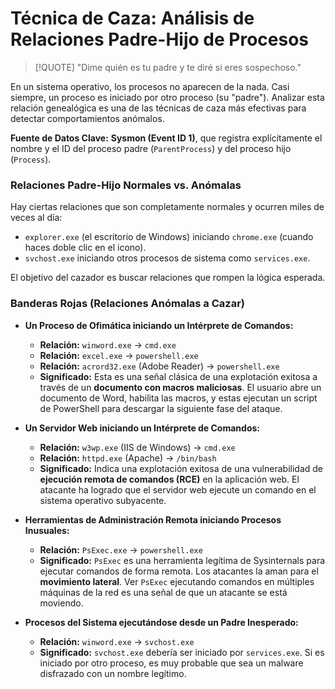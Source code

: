 # Técnica de Caza: Análisis de Relaciones Padre-Hijo de Procesos

> [!QUOTE] "Dime quién es tu padre y te diré si eres sospechoso."

En un sistema operativo, los procesos no aparecen de la nada. Casi siempre, un proceso es iniciado por otro proceso (su "padre"). Analizar esta relación genealógica es una de las técnicas de caza más efectivas para detectar comportamientos anómalos.

**Fuente de Datos Clave:** **Sysmon (Event ID 1)**, que registra explícitamente el nombre y el ID del proceso padre (`ParentProcess`) y del proceso hijo (`Process`).

### Relaciones Padre-Hijo Normales vs. Anómalas

Hay ciertas relaciones que son completamente normales y ocurren miles de veces al día:
-   `explorer.exe` (el escritorio de Windows) iniciando `chrome.exe` (cuando haces doble clic en el icono).
-   `svchost.exe` iniciando otros procesos de sistema como `services.exe`.

El objetivo del cazador es buscar relaciones que rompen la lógica esperada.

### Banderas Rojas (Relaciones Anómalas a Cazar)

-   **Un Proceso de Ofimática iniciando un Intérprete de Comandos:**
    -   **Relación:** `winword.exe` -> `cmd.exe`
    -   **Relación:** `excel.exe` -> `powershell.exe`
    -   **Relación:** `acrord32.exe` (Adobe Reader) -> `powershell.exe`
    -   **Significado:** Esta es una señal clásica de una explotación exitosa a través de un **documento con macros maliciosas**. El usuario abre un documento de Word, habilita las macros, y estas ejecutan un script de PowerShell para descargar la siguiente fase del ataque.

-   **Un Servidor Web iniciando un Intérprete de Comandos:**
    -   **Relación:** `w3wp.exe` (IIS de Windows) -> `cmd.exe`
    -   **Relación:** `httpd.exe` (Apache) -> `/bin/bash`
    -   **Significado:** Indica una explotación exitosa de una vulnerabilidad de **ejecución remota de comandos (RCE)** en la aplicación web. El atacante ha logrado que el servidor web ejecute un comando en el sistema operativo subyacente.

-   **Herramientas de Administración Remota iniciando Procesos Inusuales:**
    -   **Relación:** `PsExec.exe` -> `powershell.exe`
    -   **Significado:** `PsExec` es una herramienta legítima de Sysinternals para ejecutar comandos de forma remota. Los atacantes la aman para el **movimiento lateral**. Ver `PsExec` ejecutando comandos en múltiples máquinas de la red es una señal de que un atacante se está moviendo.

-   **Procesos del Sistema ejecutándose desde un Padre Inesperado:**
    -   **Relación:** `winword.exe` -> `svchost.exe`
    -   **Significado:** `svchost.exe` debería ser iniciado por `services.exe`. Si es iniciado por otro proceso, es muy probable que sea un malware disfrazado con un nombre legítimo.
